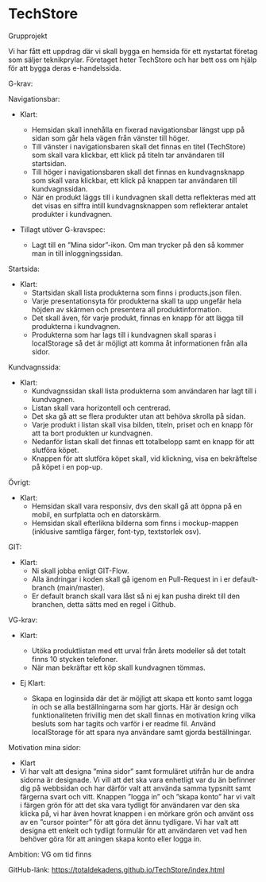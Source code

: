 # TechStore
Grupprojekt

Vi har fått ett uppdrag där vi skall bygga en hemsida för ett nystartat företag som säljer teknikprylar. Företaget heter TechStore och har bett oss om hjälp för att bygga deras e-handelssida.


G-krav:

Navigationsbar:

*	Klart:
      * Hemsidan skall innehålla en fixerad navigationsbar längst upp på sidan som går hela vägen från vänster till höger.
      *	Till vänster i navigationsbaren skall det finnas en titel (TechStore) som skall vara klickbar, ett klick på titeln tar användaren till startsidan.
      *	Till höger i navigationsbaren skall det finnas en kundvagnsknapp som skall vara klickbar, ett klick på knappen tar användaren till kundvagnssidan.
      *	När en produkt läggs till i kundvagnen skall detta reflekteras med att det visas en siffra intill kundvagnsknappen som reflekterar antalet produkter i kundvagnen.

*	Tillagt utöver G-kravspec:
      *	Lagt till en ”Mina sidor”-ikon. Om man trycker på den så kommer man in till inloggningssidan.

Startsida:

*    Klart:
     * Startsidan skall lista produkterna som finns i products.json filen.
     * Varje presentationsyta för produkterna skall ta upp ungefär hela höjden av skärmen och presentera all produktinformation.
     * Det skall även, för varje produkt, finnas en knapp för att lägga till produkterna i kundvagnen.
     * Produkterna som har lags till i kundvagnen skall sparas i localStorage så det är möjligt att komma åt informationen från alla sidor.

Kundvagnssida:

*	Klart:
      *	Kundvagnssidan skall lista produkterna som användaren har lagt till i kundvagnen.
      *	Listan skall vara horizontell och centrerad.
      *	Det ska gå att se flera produkter utan att behöva skrolla på sidan.
      *	Varje produkt i listan skall visa bilden, titeln, priset och en knapp för att ta bort produkten ur kundvagnen.
      *	Nedanför listan skall det finnas ett totalbelopp samt en knapp för att slutföra köpet.
      *	Knappen för att slutföra köpet skall, vid klickning, visa en bekräftelse på köpet i en pop-up. 

Övrigt: 

*	Klart:
      *	Hemsidan skall vara responsiv, dvs den skall gå att öppna på en mobil, en surfplatta och en datorskärm.
      *	Hemsidan skall efterlikna bilderna som finns i mockup-mappen (inklusive samtliga färger, font-typ, textstorlek osv).

GIT:

*	Klart:
      *	Ni skall jobba enligt GIT-Flow.
      *	Alla ändringar i koden skall gå igenom en Pull-Request in i er default-branch (main/master).
      *	Er default branch skall vara låst så ni ej kan pusha direkt till den branchen, detta sätts med en regel i Github.


VG-krav: 

*	Klart:
      *	Utöka produktlistan med ett urval från årets modeller så det totalt finns 10 stycken telefoner.
      *	När man bekräftar ett köp skall kundvagnen tömmas.

*	Ej Klart:
      *	Skapa en loginsida där det är möjligt att skapa ett konto samt logga in och se alla beställningarna som har gjorts. Här är design och funktionaliteten frivillig men det        skall finnas en motivation kring vilka besluts som har tagits och varför i er readme fil. Använd localStorage för att spara nya användare samt gjorda beställningar.

Motivation mina sidor:

* Klart 
* Vi har valt att designa ”mina sidor” samt formuläret utifrån hur de andra sidorna är designade. Vi vill att det ska vara enhetligt var du än befinner dig på webbsidan och har därför valt att använda samma typsnitt samt färgerna svart och vitt. Knappen ”logga in” och ”skapa konto” har vi valt i färgen grön för att det ska vara tydligt för användaren var den ska klicka på, vi har även hovrat knappen i en mörkare grön och använt oss av en ”cursor pointer” för att göra det ännu tydligare. Vi har valt att designa ett enkelt och tydligt formulär för att användaren vet vad hen behöver göra för att aningen skapa konto eller logga in.


Ambition: 
VG om tid finns

GitHub-länk:
https://totaldekadens.github.io/TechStore/index.html
